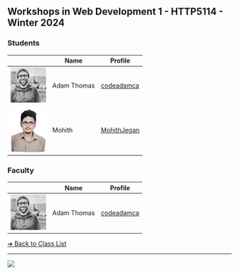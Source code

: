<style>@import url("//readme.codeadam.ca/readme.css");</style>

## Workshops in Web Development 1 - HTTP5114 - Winter 2024

### Students

|                                       | Name        | Profile                                  |
| ------------------------------------- | ----------- | ---------------------------------------- |
| ![Adam Thomas](images/codeadamca.png) | Adam Thomas | [codeadamca](faculty/codeadamca)         |
| ![Mohith](images/mohithjegan.jpg)     | Mohith      | [MohithJegan](students/mohithjegan.markdown) |

### Faculty

|                                       | Name        | Profile                          |
| ------------------------------------- | ----------- | -------------------------------- |
| ![Adam Thomas](images/codeadamca.png) | Adam Thomas | [codeadamca](faculty/codeadamca) |

[&#10132; Back to Class List](/)

---

<a href="https://brickmmo.com">
<img src="https://brickmmo.com/images/brickmmo-logo-horizontal.jpg" width="100">
</a>
